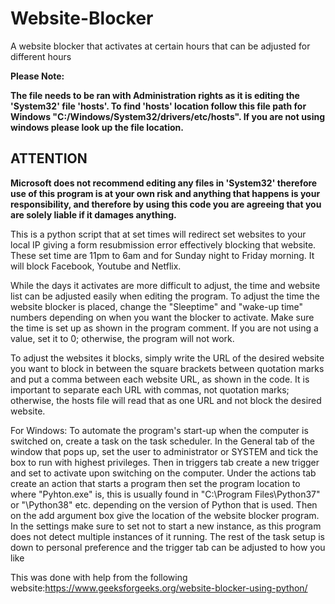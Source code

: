 # Website-Blocker
A website blocker that activates at certain hours that can be adjusted for different hours

**Please Note:**

**The file needs to be ran with Administration rights as it is editing the 'System32' file 'hosts'.
To find 'hosts' location follow this file path for Windows "C:/Windows/System32/drivers/etc/hosts". If you are not using windows please look up the file location.**

**<h2>ATTENTION</h2>
Microsoft does not recommend editing any files in 'System32' therefore use of this program is at your own risk and anything that happens is your responsibility, and therefore by using this code you are agreeing that you are solely liable if it damages anything.**

This is a python script that at set times will redirect set websites to your local IP giving a form resubmission error effectively blocking that website. These set time are 11pm to 6am and for Sunday night to Friday morning. It will block Facebook, Youtube and Netflix.

While the days it activates are more difficult to adjust, the time and website list can be adjusted easily when editing the program. To adjust the time the website blocker is placed, change the "Sleeptime" and "wake-up time" numbers depending on when you want the blocker to activate. Make sure the time is set up as shown in the program comment. If you are not using a value, set it to 0; otherwise, the program will not work.

To adjust the websites it blocks, simply write the URL of the desired website you want to block in between the square brackets between quotation marks and put a comma between each website URL, as shown in the code. It is important to separate each URL with commas, not quotation marks; otherwise, the hosts file will read that as one URL and not block the desired website.

For Windows: To automate the program's start-up when the computer is switched on, create a task on the task scheduler. In the General tab of the window that pops up, set the user to administrator or SYSTEM and tick the box to run with highest privileges. Then in triggers tab create a new trigger and set to activate upon switching on the computer. Under the actions tab create an action that starts a program then set the program location to where "Pyhton.exe" is, this is usually found in "C:\Program Files\Python37" or "\Python38" etc. depending on the version of Python that is used. Then on the add argument box give the location of the website blocker program. In the settings make sure to set not to start a new instance, as this program does not detect multiple instances of it running. The rest of the task setup is down to personal preference and the trigger tab can be adjusted to how you like

This was done with help from the following website:https://www.geeksforgeeks.org/website-blocker-using-python/

